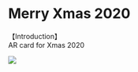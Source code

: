 # Merry Xmas 2020
【Introduction】  
AR card for Xmas 2020

[<img src="https://img.youtube.com/vi/3PBPeDSC5SY/hqdefault.jpg">](https://youtu.be/3PBPeDSC5SY)  
